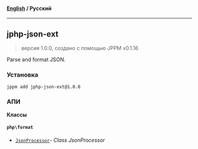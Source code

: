 #### [English](README.md) / **Русский**

---

## jphp-json-ext
> версия 1.0.0, создано с помощью JPPM v0.1.16

Parse and format JSON.

### Установка
```
jppm add jphp-json-ext@1.0.0
```

### АПИ
**Классы**

#### `php\format`

- [`JsonProcessor`](https://github.com/jphp-compiler/jphp/blob/master/exts/jphp-json-ext/api-docs/classes/php/format/JsonProcessor.ru.md)- _Class JsonProcessor_